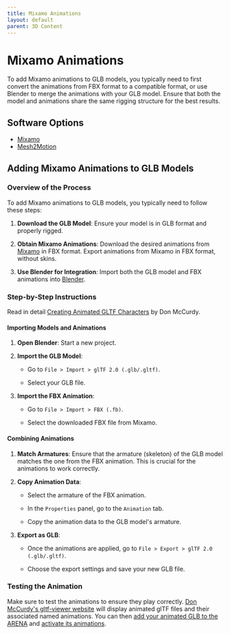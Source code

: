```yaml
---
title: Mixamo Animations
layout: default
parent: 3D Content
---
```


# Mixamo Animations

To add Mixamo animations to GLB models, you typically need to first convert the animations from FBX format to a compatible format, or use Blender to merge the animations with your GLB model. Ensure that both the model and animations share the same rigging structure for the best results.

## Software Options

- [Mixamo](https://www.mixamo.com)
- [Mesh2Motion](https://app.mesh2motion.org)

## Adding Mixamo Animations to GLB Models

### Overview of the Process

To add Mixamo animations to GLB models, you typically need to follow these steps:

1.  **Download the GLB Model**: Ensure your model is in GLB format and properly rigged.

2.  **Obtain Mixamo Animations**: Download the desired animations from [Mixamo](https://www.mixamo.com) in FBX format. Export animations from Mixamo in FBX format, without skins.

3.  **Use Blender for Integration**: Import both the GLB model and FBX animations into [Blender](https://www.blender.org).

### Step-by-Step Instructions

Read in detail [Creating Animated GLTF Characters](https://www.donmccurdy.com/2017/11/06/creating-animated-gltf-characters-with-mixamo-and-blender/) by Don McCurdy.

#### Importing Models and Animations

1.  **Open Blender**: Start a new project.

2.  **Import the GLB Model**:

    - Go to `File > Import > glTF 2.0 (.glb/.gltf)`.

    - Select your GLB file.

3.  **Import the FBX Animation**:

    - Go to `File > Import > FBX (.fb)`.

    - Select the downloaded FBX file from Mixamo.

#### Combining Animations

1.  **Match Armatures**: Ensure that the armature (skeleton) of the GLB model matches the one from the FBX animation. This is crucial for the animations to work correctly.

2.  **Copy Animation Data**:

    - Select the armature of the FBX animation.

    - In the `Properties` panel, go to the `Animation` tab.

    - Copy the animation data to the GLB model's armature.

3.  **Export as GLB**:

    - Once the animations are applied, go to `File > Export > glTF 2.0 (.glb/.gltf)`.

    - Choose the export settings and save your new GLB file.

### Testing the Animation

Make sure to test the animations to ensure they play correctly. [Don McCurdy's gltf-viewer website](https://gltf-viewer.donmccurdy.com/) will display animated glTF files and their associated named animations. You can then [add your animated GLB to the ARENA](/content/overview/build#add-new-objects) and [activate its animations](/content/python/attributes/animation_mixer#animation-mixer).
